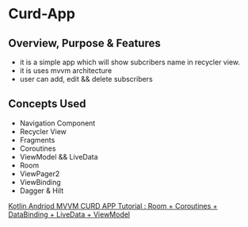# Curd-App

## Overview, Purpose & Features
- it is a simple app which will show subcribers name in recycler view.
- it is uses mvvm architecture
- user can add, edit && delete subscribers

## Concepts Used
- Navigation Component
- Recycler View
- Fragments
- Coroutines
- ViewModel && LiveData
- Room
- ViewPager2
- ViewBinding
- Dagger & Hilt

[Kotlin Andriod MVVM CURD APP Tutorial : Room + Coroutines + DataBinding + LiveData + ViewModel](https://youtu.be/v2yocpEcE_g?t=3646 "Named link title")
